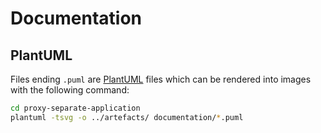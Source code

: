 # Documentation

## PlantUML
Files ending `.puml` are [PlantUML](https://en.wikipedia.org/wiki/PlantUML) files which can be rendered into images with the following command:
```sh
cd proxy-separate-application
plantuml -tsvg -o ../artefacts/ documentation/*.puml
```
